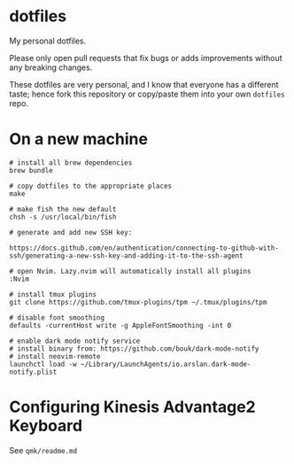 dotfiles
========

My personal dotfiles. 

Please only open pull requests that fix bugs or adds improvements without any
breaking changes.

These dotfiles are very personal, and I know that everyone has a different
taste; hence fork this repository or copy/paste them into your own `dotfiles`
repo.

# On a new machine

```
# install all brew dependencies
brew bundle

# copy dotfiles to the appropriate places
make

# make fish the new default
chsh -s /usr/local/bin/fish

# generate and add new SSH key:

https://docs.github.com/en/authentication/connecting-to-github-with-ssh/generating-a-new-ssh-key-and-adding-it-to-the-ssh-agent

# open Nvim. Lazy.nvim will automatically install all plugins
:Nvim

# install tmux plugins
git clone https://github.com/tmux-plugins/tpm ~/.tmux/plugins/tpm

# disable font smoothing
defaults -currentHost write -g AppleFontSmoothing -int 0

# enable dark mode notify service
# install binary from: https://github.com/bouk/dark-mode-notify
# install neovim-remote
launchctl load -w ~/Library/LaunchAgents/io.arslan.dark-mode-notify.plist
```

# Configuring Kinesis Advantage2 Keyboard

See `qmk/readme.md`
